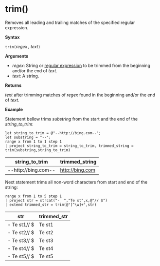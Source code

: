 # trim()

Removes all leading and trailing matches of the specified regular expression.

**Syntax**

`trim(`*regex*`,` *text*`)`

**Arguments**

* *regex*: String or [regular expression](query_language_re2.md) to be trimmed from the beginning and/or the end of *text*.  
* *text*: A string.

**Returns**

*text* after trimming matches of *regex* found in the beginning and/or the end of *text*.

**Example**

Statement bellow trims *substring*  from the start and the end of the *string_to_trim*:

<!-- csl -->
```
let string_to_trim = @"--http://bing.com--";
let substring = "--";
range x from 1 to 1 step 1
| project string_to_trim = string_to_trim, trimmed_string = trim(substring,string_to_trim)
```

|string_to_trim|trimmed_string|
|---|---|
|--http://bing.com--|http://bing.com|

Next statement trims all non-word characters from start and end of the string:

<!-- csl -->
```
range x from 1 to 5 step 1
| project str = strcat("-  ","Te st",x,@"// $")
| extend trimmed_str = trim(@"[^\w]+",str)
```

|str|trimmed_str|
|---|---|
|-  Te st1// $|Te st1|
|-  Te st2// $|Te st2|
|-  Te st3// $|Te st3|
|-  Te st4// $|Te st4|
|-  Te st5// $|Te st5|


 
